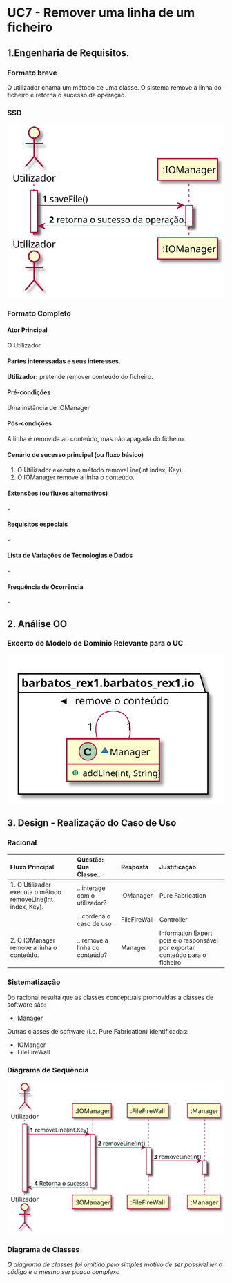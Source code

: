 # UC7 - Remover uma linha de um ficheiro

## 1.Engenharia de Requisitos.
### Formato breve

O utilizador chama um método de uma classe. O sistema remove a linha do ficheiro e retorna o sucesso da operação.

### SSD
![](../UC5/UC5_SSD.svg)

### Formato Completo

#### Ator Principal
O Utilizador

#### Partes interessadas e seus interesses.

**Utilizador:** pretende remover conteúdo do ficheiro.

#### Pré-condições

Uma instância de IOManager

#### Pós-condições

A linha é removida ao conteúdo, mas não apagada do ficheiro.


#### Cenário de sucesso principal (ou fluxo básico)

1. O Utilizador executa o método removeLine(int index, Key). 
2. O IOManager remove a linha o conteúdo. 



#### Extensões (ou fluxos alternativos)

\-

#### Requisitos especiais

\-

#### Lista de Variações de Tecnologias e Dados

\-

#### Frequência de Ocorrência


\-


## 2. Análise OO

### Excerto do Modelo de Domínio Relevante para o UC

![](UC7_MD.svg)


## 3. Design - Realização do Caso de Uso

### Racional

| Fluxo Principal | Questão: Que Classe... | Resposta  | Justificação  |
|:--------------  |:---------------------- |:----------|:---------------------------- |
| 1. O Utilizador executa o método removeLine(int index, Key).  |...interage com o utilizador?| IOManager|Pure Fabrication|
| |...cordena o caso de uso| FileFireWall|Controller
| 2. O IOManager remove a linha o conteúdo. |...remove a linha do conteúdo?|Manager| Information Expert pois é o responsável por exportar conteúdo para o ficheiro|


### Sistematização ##

Do racional resulta que as classes conceptuais promovidas a classes de software são:

* Manager

Outras classes de software (i.e. Pure Fabrication) identificadas:  

* IOManger
* FileFireWall


###	Diagrama de Sequência

![SD_UCX.png](UC7_SD.svg)


###	Diagrama de Classes

*O diagrama de classes foi omitido pelo simples motivo de ser possível ler o código e o mesmo ser pouco complexo*
 



